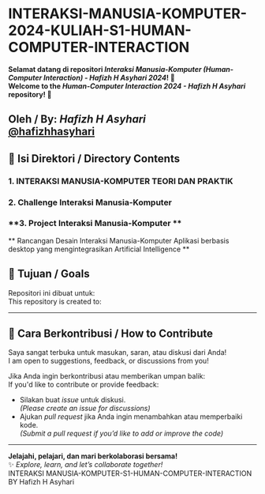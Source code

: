 # INTERAKSI-MANUSIA-KOMPUTER-2024-KULIAH-S1-HUMAN-COMPUTER-INTERACTION

**Selamat datang di repositori *Interaksi Manusia-Komputer (Human-Computer Interaction) - Hafizh H Asyhari 2024*! 🎉**  
**Welcome to the *Human-Computer Interaction 2024 - Hafizh H Asyhari* repository! 🎉**

**Oleh / By:** *Hafizh H Asyhari*  
[@hafizhhasyhari](#)  
---

## **📂 Isi Direktori / Directory Contents**  
### **1. INTERAKSI MANUSIA-KOMPUTER TEORI DAN PRAKTIK** 


### **2. Challenge Interaksi Manusia-Komputer**  

### **3. Project Interaksi Manusia-Komputer **  
**  Rancangan Desain Interaksi Manusia-Komputer Aplikasi berbasis desktop yang mengintegrasikan Artificial Intelligence **

## **🎯 Tujuan / Goals**  
Repositori ini dibuat untuk:  
This repository is created to: 


---

## **🤝 Cara Berkontribusi / How to Contribute**  
Saya sangat terbuka untuk masukan, saran, atau diskusi dari Anda!  
I am open to suggestions, feedback, or discussions from you!  

Jika Anda ingin berkontribusi atau memberikan umpan balik:  
If you'd like to contribute or provide feedback:  
- Silakan buat *issue* untuk diskusi.  
  *(Please create an issue for discussions)*  
- Ajukan *pull request* jika Anda ingin menambahkan atau memperbaiki kode.  
  *(Submit a pull request if you’d like to add or improve the code)*  

---

**Jelajahi, pelajari, dan mari berkolaborasi bersama!**  
✨ *Explore, learn, and let’s collaborate together!*  
INTERAKSI MANUSIA-KOMPUTER-S1-HUMAN-COMPUTER-INTERACTION BY Hafizh H Asyhari 
